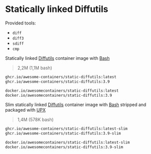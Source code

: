 # Statically linked Diffutils

Provided tools:

* `diff`
* `diff3`
* `sdiff`
* `cmp`

Statically linked [Diffutils] container image with [Bash]

> 2,2M (1,1M bash)

```bash
ghcr.io/awesome-containers/static-diffutils:latest
ghcr.io/awesome-containers/static-diffutils:3.9

docker.io/awesomecontainers/static-diffutils:latest
docker.io/awesomecontainers/static-diffutils:3.9
```

Slim statically linked [Diffutils] container image with [Bash] stripped and
packaged with [UPX]

> 1,4M (578K bash)

```bash
ghcr.io/awesome-containers/static-diffutils:latest-slim
ghcr.io/awesome-containers/static-diffutils:3.9-slim

docker.io/awesomecontainers/static-diffutils:latest-slim
docker.io/awesomecontainers/static-diffutils:3.9-slim
```

[Diffutils]: https://www.gnu.org/software/diffutils/
[Bash]: https://github.com/awesome-containers/static-bash
[UPX]: https://upx.github.io/

<!--
```bash
image="localhost/${PWD##*/}"

podman build -t "$image:latest" .
podman build -t "$image:latest-slim" -f Containerfile-slim \
  --build-arg STATIC_DIFFUTILS_IMAGE="$image" \
  --build-arg STATIC_DIFFUTILS_VERSION=latest --no-cache .

echo "$image:latest"
podman inspect "$image:latest" | jq '.[].Size' | numfmt --to=iec
echo "$image:latest-slim"
podman inspect "$image:latest-slim" | jq '.[].Size' | numfmt --to=iec

```
-->
